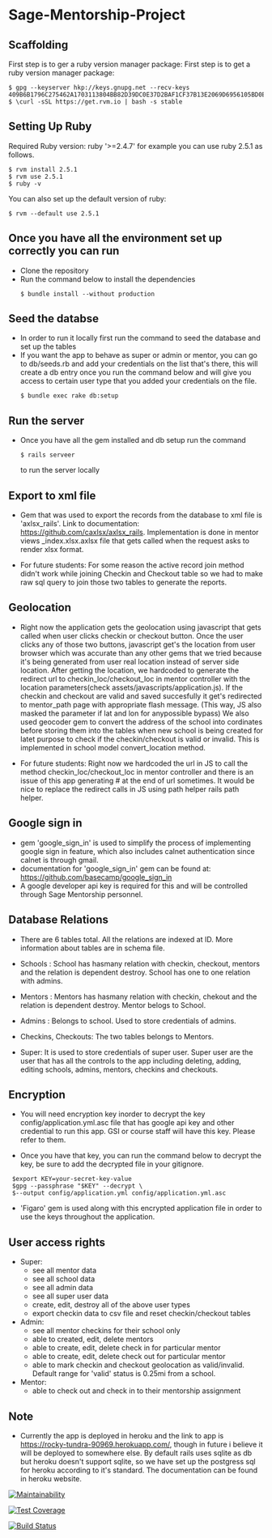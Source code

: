 # Sage-Mentorship-Project

## Scaffolding
First step is to ger a ruby version manager package:
First step is to get a ruby version manager package:
  ```
  $ gpg --keyserver hkp://keys.gnupg.net --recv-keys 409B6B1796C275462A1703113804BB82D39DC0E37D2BAF1CF37B13E2069D6956105BD0E739499BDB
  $ \curl -sSL https://get.rvm.io | bash -s stable
  ```
## Setting Up Ruby
Required Ruby version: ruby '>=2.4.7' for example you can use ruby 2.5.1 as follows.
  ```
  $ rvm install 2.5.1
  $ rvm use 2.5.1
  $ ruby -v
  ```
You can also set up the default version of ruby:
  ```
  $ rvm --default use 2.5.1
  ```
## Once you have all the environment set up correctly you can run
* Clone the repository
* Run the command below to install the dependencies 
  ```
  $ bundle install --without production
  ```
## Seed the databse
* In order to run it locally first run the command to seed the database and set up the tables
* If you want the app to behave as super or admin  or mentor, you can go to db/seeds.rb and add 
  your credentials on the list that's there, this will create a db entry once you run the command below
  and will give you access to certain user type that you added your credentials on the file.
  ```
  $ bundle exec rake db:setup
  ```
## Run the server
* Once you have all the gem installed and db setup run the command
  ```
  $ rails serveer
  ```
  to run the server locally

## Export to xml file
* Gem that was used to export the records from the database to xml file is 'axlsx_rails'.
  Link to documentation: https://github.com/caxlsx/axlsx_rails.
  Implementation is done in mentor views _index.xlsx.axlsx file that gets called when the 
  request asks to render xlsx format.

* For future students: For some reason the active record join method didn't work while joining 
  Checkin and Checkout table so we had to make raw sql query to join those two tables to generate 
  the reports.

## Geolocation
* Right now the application gets the geolocation using javascript that gets called when user clicks 
  checkin or checkout button. Once the user clicks any of those two buttons, javascript get's the 
  location from user browser which was accurate than any other gems that we tried because it's being 
  generated from user real location instead of server side location. After getting the location, 
  we hardcoded to generate the redirect url to checkin_loc/checkout_loc in mentor controller with the 
  location parameters(check assets/javascripts/application.js). If the checkin and checkout are valid 
  and saved succesfully it get's redirected to mentor_path page with appropriate flash message.
  (This way, JS also masked the parameter if lat and lon for anypossible bypass)
  We also used geocoder gem to convert the address of the school into cordinates before storing them 
  into the tables when new school is being created for latet purpose to check if the checkin/checkout 
  is valid or invalid. This is implemented in school model convert_location method.

* For future students: Right now we hardcoded the url in JS to call the method checkin_loc/checkout_loc 
  in mentor controller and there is an issue of this app generating # at the end of url sometimes. It would 
  be nice to replace the redirect calls in JS using path helper rails path helper. 

## Google sign in
* gem 'google_sign_in' is used to simplify the process of implementing google sign in feature, which also 
  includes calnet authentication since calnet is through gmail.
* documentation for 'google_sign_in' gem can be found at: https://github.com/basecamp/google_sign_in
* A google developer api key is required for this and will be controlled through Sage Mentorship personnel.

## Database Relations
* There are 6 tables total. All the relations are indexed at ID. More information about tables are in schema file.

* Schools : School has hasmany relation with checkin, checkout, mentors and the relation is dependent destroy. 
  School has one to one relation with admins.

* Mentors : Mentors has hasmany relation with checkin, chekout and the relation is dependent destroy. 
  Mentor belogs to School. 

* Admins : Belongs to school. Used to store credentials of admins.

* Checkins, Checkouts: The two tables belongs to Mentors.

* Super: It is used to store credentials of super user. Super user are the user that has all the controls to the app 
  including deleting, adding, editing schools, admins, mentors, checkins and checkouts.

## Encryption
* You will need encryption key inorder to decrypt the key config/application.yml.asc file that has google api key and other
  credential to run this app. GSI or course staff will have this key. Please refer to them.

* Once you have that key, you can run the command below to decrypt the key, be sure to add the decrypted file in your gitignore.
```
 $export KEY=your-secret-key-value 
 $gpg --passphrase "$KEY" --decrypt \
 $--output config/application.yml config/application.yml.asc
```

* 'Figaro' gem is used along with this encrypted application file in order to use the keys throughout the application.

## User access rights
* Super: 
  - see all mentor data
  - see all school data
  - see all admin data
  - see all super user data
  - create, edit, destroy all of the above user types
  - export checkin data to csv file and reset checkin/checkout tables
* Admin: 
  - see all mentor checkins for their school only
  - able to created, edit, delete mentors
  - able to create, edit, delete check in for particular mentor
  - able to create, edit, delete check out for particular mentor
  - able to mark checkin and checkout geolocation as valid/invalid. Default range for 'valid' status is 0.25mi from a school.
* Mentor:
  - able to check out and check in to their mentorship assignment
  
## Note
* Currently the app is deployed in heroku and the link to app is https://rocky-tundra-90969.herokuapp.com/, though in future 
  i believe it will be deployed to somewhere else. By default rails uses sqlite as db but heroku doesn't support sqlite, so we have
  set up the postgress sql for heroku according to it's standard. The documentation can be found in heroku website.

[![Maintainability](https://api.codeclimate.com/v1/badges/c74672e4ce0deb8f6fbf/maintainability)](https://codeclimate.com/github/Sage-Foundation-Mentorship/Sage-Mentorship-Project/maintainability)

[![Test Coverage](https://api.codeclimate.com/v1/badges/c74672e4ce0deb8f6fbf/test_coverage)](https://codeclimate.com/github/Sage-Foundation-Mentorship/Sage-Mentorship-Project/test_coverage)

[![Build Status](https://travis-ci.com/Sage-Foundation-Mentorship/Sage-Mentorship-Project.svg?branch=master)](https://travis-ci.com/Sage-Foundation-Mentorship/Sage-Mentorship-Project)

